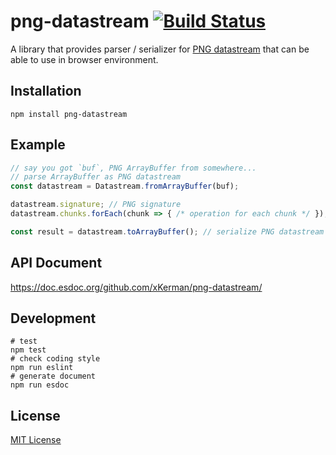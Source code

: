 # png-datastream [![Build Status](https://travis-ci.org/xKerman/png-datastream.svg?branch=master)](https://travis-ci.org/xKerman/png-datastream)

A library that provides parser / serializer for [PNG datastream](https://www.w3.org/TR/PNG/#4Concepts.Format) that can be able to use in browser environment.


## Installation

`npm install png-datastream`


## Example

```js
// say you got `buf`, PNG ArrayBuffer from somewhere...
// parse ArrayBuffer as PNG datastream
const datastream = Datastream.fromArrayBuffer(buf);

datastream.signature; // PNG signature
datastream.chunks.forEach(chunk => { /* operation for each chunk */ });

const result = datastream.toArrayBuffer(); // serialize PNG datastream as ArrayBuffer
```


## API Document

https://doc.esdoc.org/github.com/xKerman/png-datastream/


## Development

```
# test
npm test
# check coding style
npm run eslint
# generate document
npm run esdoc
```


## License

[MIT License](http://xkerman.mit-license.org/2016)
